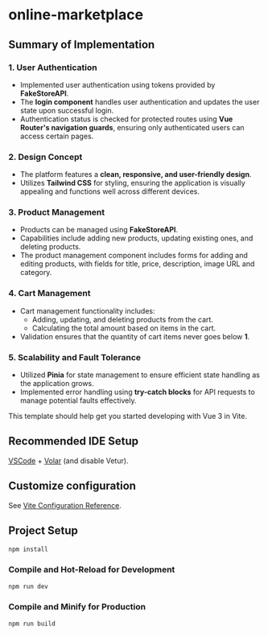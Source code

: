 # online-marketplace

## Summary of Implementation

### 1. User Authentication
- Implemented user authentication using tokens provided by **FakeStoreAPI**.
- The **login component** handles user authentication and updates the user state upon successful login.
- Authentication status is checked for protected routes using **Vue Router's navigation guards**, ensuring only authenticated users can access certain pages.

### 2. Design Concept
- The platform features a **clean, responsive, and user-friendly design**.
- Utilizes **Tailwind CSS** for styling, ensuring the application is visually appealing and functions well across different devices.

### 3. Product Management
- Products can be managed using **FakeStoreAPI**.
- Capabilities include adding new products, updating existing ones, and deleting products.
- The product management component includes forms for adding and editing products, with fields for title, price, description, image URL and category.

### 4. Cart Management
- Cart management functionality includes:
  - Adding, updating, and deleting products from the cart.
  - Calculating the total amount based on items in the cart.
- Validation ensures that the quantity of cart items never goes below **1**.

### 5. Scalability and Fault Tolerance
- Utilized **Pinia** for state management to ensure efficient state handling as the application grows.
- Implemented error handling using **try-catch blocks** for API requests to manage potential faults effectively.


This template should help get you started developing with Vue 3 in Vite.

## Recommended IDE Setup

[VSCode](https://code.visualstudio.com/) + [Volar](https://marketplace.visualstudio.com/items?itemName=Vue.volar) (and disable Vetur).

## Customize configuration

See [Vite Configuration Reference](https://vite.dev/config/).

## Project Setup

```sh
npm install
```

### Compile and Hot-Reload for Development

```sh
npm run dev
```

### Compile and Minify for Production

```sh
npm run build
```
